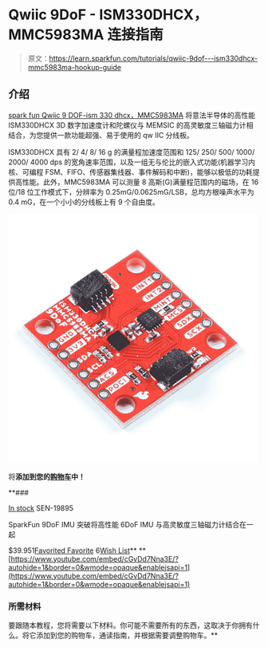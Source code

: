 # Qwiic 9DoF - ISM330DHCX，MMC5983MA 连接指南

> 原文：<https://learn.sparkfun.com/tutorials/qwiic-9dof---ism330dhcx-mmc5983ma-hookup-guide>

## 介绍

[spark fun Qwiic 9 DOF-ism 330 dhcx，MMC5983MA](https://www.sparkfun.com/products/19895) 将意法半导体的高性能 ISM330DHCX 3D 数字加速度计和陀螺仪与 MEMSIC 的高灵敏度三轴磁力计相结合，为您提供一款功能超强、易于使用的 qw IIC 分线板。

ISM330DHCX 具有 2/ 4/ 8/ 16 g 的满量程加速度范围和 125/ 250/ 500/ 1000/ 2000/ 4000 dps 的宽角速率范围，以及一组无与伦比的嵌入式功能(机器学习内核、可编程 FSM、FIFO、传感器集线器、事件解码和中断)，能够以极低的功耗提供高性能。此外，MMC5983MA 可以测量 8 高斯(G)满量程范围内的磁场，在 16 位/18 位工作模式下，分辨率为 0.25mG/0.0625mG/LSB，总均方根噪声水平为 0.4 mG，在一个小小的分线板上有 9 个自由度。

[![SparkFun 9DoF IMU Breakout - ISM330DHCX, MMC5983MA (Qwiic)](img/d5dc0000e9bb4e4d254423f269781d35.png)](https://www.sparkfun.com/products/19895) 

将**添加到您的[购物车](https://www.sparkfun.com/cart)中！**

 **### [](https://www.sparkfun.com/products/19895)

[In stock](https://learn.sparkfun.com/static/bubbles/ "in stock") SEN-19895

SparkFun 9DoF IMU 突破将高性能 6DoF IMU 与高灵敏度三轴磁力计结合在一起

$39.951[Favorited Favorite](# "Add to favorites") 6[Wish List](# "Add to wish list")** **[https://www.youtube.com/embed/cGvDd7Nna3E/?autohide=1&border=0&wmode=opaque&enablejsapi=1](https://www.youtube.com/embed/cGvDd7Nna3E/?autohide=1&border=0&wmode=opaque&enablejsapi=1)

### 所需材料

要跟随本教程，您将需要以下材料。你可能不需要所有的东西，这取决于你拥有什么。将它添加到您的购物车，通读指南，并根据需要调整购物车。**